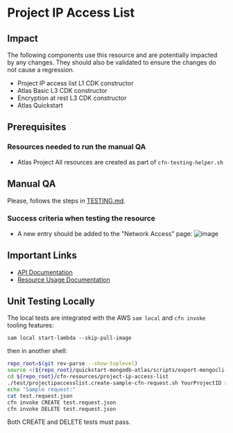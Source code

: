 # Project IP Access List 

## Impact 
The following components use this resource and are potentially impacted by any changes. They should also be validated to ensure the changes do not cause a regression.
- Project IP access list L1 CDK constructor
- Atlas Basic L3 CDK constructor
- Encryption at rest L3 CDK constructor
- Atlas Quickstart


## Prerequisites 
### Resources needed to run the manual QA
- Atlas Project
All resources are created as part of `cfn-testing-helper.sh`


## Manual QA
Please, follows the steps in [TESTING.md](../../../TESTING.md).


### Success criteria when testing the resource
- A new entry should be added to the "Network Access" page:
![image](https://user-images.githubusercontent.com/5663078/227484402-9189af3d-a3f0-4bde-a288-9ee847e6eeab.png)
## Important Links
- [API Documentation](https://docs-atlas-staging.mongodb.com/cloud-docs/docsworker-xlarge/openapi-docs-test/reference/api-resources-spec/#operation/createProjectIpAccessList)
- [Resource Usage Documentation](https://www.mongodb.com/docs/atlas/security/ip-access-list/)

## Unit Testing Locally

The local tests are integrated with the AWS `sam local` and `cfn invoke` tooling features:

```
sam local start-lambda --skip-pull-image
```
then in another shell:
```bash
repo_root=$(git rev-parse --show-toplevel)
source <(${repo_root}/quickstart-mongodb-atlas/scripts/export-mongocli-config.py)
cd ${repo_root}/cfn-resources/project-ip-access-list
./test/projectipaccesslist.create-sample-cfn-request.sh YourProjectID > test.request.json 
echo "Sample request:"
cat test.request.json
cfn invoke CREATE test.request.json 
cfn invoke DELETE test.request.json 
```

Both CREATE and DELETE tests must pass.
